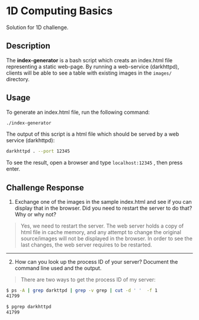 # 1D Computing Basics

Solution for 1D challenge.

## Description

The **index-generator** is a bash script which creats an index.html file representing a static web-page. 
By running a web-service (darkhttpd), clients will be able to see a table with existing images in the `images/` directory.  

## Usage

To generate an index.html file, run the following command:

```sh
./index-generator
```

The output of this script is a html file which should be served by a web service (darkhttpd):

```sh
darkhttpd . --port 12345
```

To see the result, open a browser and type `localhost:12345` , then press enter.

## Challenge Response

1. Exchange one of the images in the sample index.html and see if you can display that in the browser. Did you need to restart the server to do that? Why or why not? 
> Yes, we need to restart the server. The web server holds a copy of html file in cache memory, and any attempt to change the original source/images will not be displayed in the browser. In order to see the last changes, the web server requires to be restarted. 
---
2. How can you look up the process ID of your server? Document the command line used and the output.
> There are two ways to get the process ID of my server:
```sh
$ ps -A | grep darkttpd | grep -v grep | cut -d ' '  -f 1
41799

$ pgrep darkhttpd
41799
```

